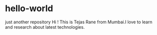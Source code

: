 # hello-world
just another repository
Hi ! This is Tejas Rane from Mumbai.I love to learn and research about latest technologies.
